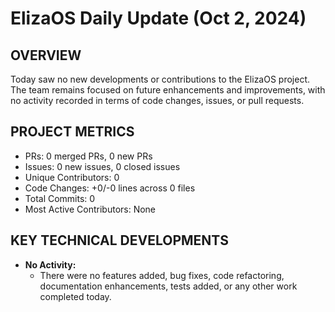 # ElizaOS Daily Update (Oct 2, 2024)

## OVERVIEW 
Today saw no new developments or contributions to the ElizaOS project. The team remains focused on future enhancements and improvements, with no activity recorded in terms of code changes, issues, or pull requests.

## PROJECT METRICS
- PRs: 0 merged PRs, 0 new PRs
- Issues: 0 new issues, 0 closed issues
- Unique Contributors: 0
- Code Changes: +0/-0 lines across 0 files
- Total Commits: 0
- Most Active Contributors: None

## KEY TECHNICAL DEVELOPMENTS
- **No Activity:** 
  - There were no features added, bug fixes, code refactoring, documentation enhancements, tests added, or any other work completed today.